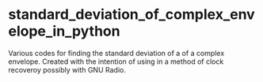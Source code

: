 # standard_deviation_of_complex_envelope_in_python
Various codes for finding the standard deviation of a of a complex envelope. Created with the intention of using in a method of clock recoveroy possibly with GNU Radio.
